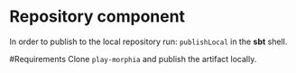 # Repository component
In order to publish to the local repository run: `publishLocal` in the **sbt** shell.

#Requirements
Clone `play-morphia` and publish the artifact locally.